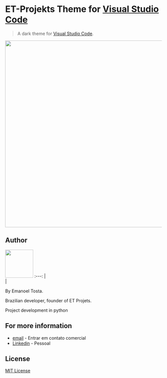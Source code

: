 # ET-Projekts Theme for [Visual Studio Code]((http://code.visualstudio.com))

> A dark theme for [Visual Studio Code](http://code.visualstudio.com).

</p>

<div align="left">
<img src="https://github.com/user-attachments/assets/30351854-0ac1-42fb-a602-ba87f915bac5" width="600px" />
</div>

## Author

<div align="left">
<img src="https://github.com/user-attachments/assets/6db6eead-3042-4982-bcca-18d286456089" width="90px" />
  :---: |
</div>|

By Emanoel Tosta.
</p>
Brazilian developer, founder of ET Projets.
</p>
Project development in python

## For more information

* [email](mailto:contato@etprojekts.com.br) - Entrar em contato comercial
* [Linkedin](https://www.linkedin.com/in/emanoel-tosta-09233130b/) - Pessoal

## License

[MIT License](https://github.com/etprojekts/etprojektstheme/blob/main/LICENSE)
